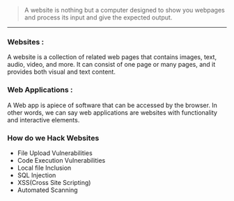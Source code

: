 > A website is nothing but a computer designed to show you webpages and process its input and give the expected output.

---
### Websites : 
A website is a collection of related web pages that contains images, text, audio, video, and more. It can consist of one page or many pages, and it provides both visual and text content.

### Web Applications : 
A Web app is apiece of software that can be accessed by the browser. In other words, we can say web applications are websites with functionality and interactive elements.

### How do we Hack Websites 
- File Upload Vulnerabilities
- Code Execution Vulnerabilities
- Local file Inclusion
- SQL Injection
- XSS(Cross Site Scripting)
- Automated Scanning